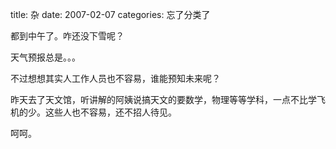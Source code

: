 title: 杂
date: 2007-02-07
categories: 忘了分类了

都到中午了。咋还没下雪呢？

天气预报总是。。。

不过想想其实人工作人员也不容易，谁能预知未来呢？

昨天去了天文馆，听讲解的阿姨说搞天文的要数学，物理等等学科，一点不比学飞机的少。这些人也不容易，还不招人待见。

呵呵。
